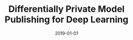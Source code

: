 ---
title: "Differentially Private Model Publishing for Deep Learning"
collection: publications
permalink: /publication/2019-01-01-Differentially-Private-Model-Publishing-for-Deep-Learning
pubtype: conference
date: 2019-01-01
venue: 'In the proceedings of 2019 IEEE Symposium on Security and Privacy (S&amp;P)'
authors:  Lei Yu,  Ling Liu,  Calton Pu,  Mehmet Gursoy,  Stacey Truex
paperurl: 'https://arxiv.org/pdf/1904.02200.pdf'
github: 'https://github.com/git-disl/DP_modelpublishing'
citation: ' Lei Yu,  Ling Liu,  Calton Pu,  Mehmet Gursoy,  Stacey Truex, &quot;Differentially Private Model Publishing for Deep Learning.&quot; In the proceedings of 2019 IEEE Symposium on Security and Privacy (S&amp;amp;P), 2019.'
---